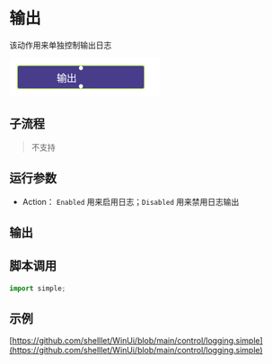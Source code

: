 # 输出 
该动作用来单独控制输出日志

![action](./images/2022-12-26_163737.png ':size=90%')


## 子流程
> 不支持


## 运行参数



* Action： `Enabled` 用来启用日志；`Disabled` 用来禁用日志输出

## 输出


## 脚本调用

```python
import simple;

```

## 示例

[https://github.com/shelllet/WinUi/blob/main/control/logging.simple](https://github.com/shelllet/WinUi/blob/main/control/logging.simple)

